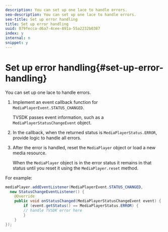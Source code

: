 ```yaml
---
description: You can set up one lace to handle errors.
seo-description: You can set up one lace to handle errors.
seo-title: Set up error handling
title: Set up error handling
uuid: 079fecca-d6a7-4cee-891a-55a2232b0387
index: y
internal: n
snippet: y
---
```


# Set up error handling{#set-up-error-handling}

You can set up one lace to handle errors.

1. Implement an event callback function for `MediaPlayerEvent.STATUS_CHANGED`.

   TVSDK passes event information, such as a `MediaPlayerStatusChangeEvent` object.
1. In the callback, when the returned status is `MediaPlayerStatus.ERROR`, provide logic to handle all errors.
1. After the error is handled, reset the `MediaPlayer` object or load a new media resource.

   When the `MediaPlayer` object is in the error status it remains in that status until you reset it using the `MediaPlayer.reset` method.

<a id="example_E74BB605ED08450295B8902F1E4BB8F5"></a>

For example: 

```java
mediaPlayer.addEventListener(MediaPlayerEvent.STATUS_CHANGED,  
  new StatusChangeEventListener() { 
    @Override 
    public void onStatusChanged(MediaPlayerStatusChangeEvent event) { 
        if (event.getStatus() == MediaPlayerStatus.ERROR) { 
        // handle TVSDK error here 
        } 
    } 
});
```

